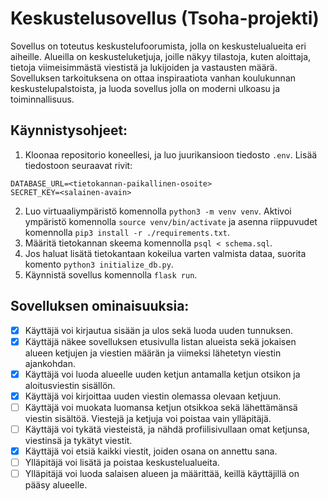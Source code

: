 # Keskustelusovellus (Tsoha-projekti)

Sovellus on toteutus keskustelufoorumista, jolla on keskustelualueita eri aiheille. Alueilla on keskusteluketjuja, joille näkyy tilastoja, kuten aloittaja, tietoja viimeisimmästä viestistä ja lukijoiden ja vastausten määrä. Sovelluksen tarkoituksena on ottaa inspiraatiota vanhan koulukunnan keskustelupalstoista, ja luoda sovellus jolla on moderni ulkoasu ja toiminnallisuus.

## Käynnistysohjeet:

1. Kloonaa repositorio koneellesi, ja luo juurikansioon tiedosto `.env`. Lisää tiedostoon seuraavat rivit:
```
DATABASE_URL=<tietokannan-paikallinen-osoite>
SECRET_KEY=<salainen-avain>
```
2. Luo virtuaaliympäristö komennolla `python3 -m venv venv`. Aktivoi ympäristö komennolla `source venv/bin/activate` ja asenna riippuvudet komennolla `pip3 install -r ./requirements.txt`.
3. Määritä tietokannan skeema komennolla `psql < schema.sql`.
4. Jos haluat lisätä tietokantaan kokeilua varten valmista dataa, suorita komento `python3 initialize_db.py`.
5. Käynnistä sovellus komennolla `flask run`.

## Sovelluksen ominaisuuksia:

 - [x] Käyttäjä voi kirjautua sisään ja ulos sekä luoda uuden tunnuksen.
 - [x] Käyttäjä näkee sovelluksen etusivulla listan alueista sekä jokaisen alueen ketjujen ja viestien määrän ja viimeksi lähetetyn viestin ajankohdan.
 - [x] Käyttäjä voi luoda alueelle uuden ketjun antamalla ketjun otsikon ja aloitusviestin sisällön.
 - [x] Käyttäjä voi kirjoittaa uuden viestin olemassa olevaan ketjuun.
 - [ ] Käyttäjä voi muokata luomansa ketjun otsikkoa sekä lähettämänsä viestin sisältöä. Viestejä ja ketjuja voi poistaa vain ylläpitäjä.
 - [ ] Käyttäjä voi tykätä viesteistä, ja nähdä profiilisivullaan omat ketjunsa, viestinsä ja tykätyt viestit.
 - [x] Käyttäjä voi etsiä kaikki viestit, joiden osana on annettu sana.
 - [ ] Ylläpitäjä voi lisätä ja poistaa keskustelualueita.
 - [ ] Ylläpitäjä voi luoda salaisen alueen ja määrittää, keillä käyttäjillä on pääsy alueelle.
